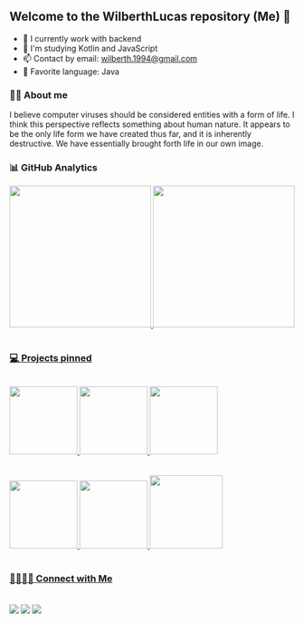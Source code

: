 ## Welcome to the WilberthLucas repository (Me) 👋

- 🔭 I currently work with backend
- 🌱 I'm studying Kotlin and JavaScript
- 📫 Contact by email: wilberth.1994@gmail.com
- 🤩 Favorite language: Java

### 🧔🏻 About me<br>

I believe computer viruses should be considered entities with a form of life. I think this perspective reflects something about human nature. It appears to be the only life form we have created thus far, and it is inherently destructive. We have essentially brought forth life in our own image.<br>

### 📊 GitHub Analytics<br>

<div>
  <a href="https://github.com/WilberthLucas">
  <img height="250em"src="https://github-readme-stats.vercel.app/api?username=WilberthLucas&show_icons=true&show=reviews,discussions_started,discussions_answered,prs_merged,prs_merged_percentage&theme=codeSTACKr&include_all_commits=true&count_private=true"/>
  <img height="250em" src="https://github-readme-stats.vercel.app/api/top-langs/?username=WilberthLucas&layout=donut&theme=codeSTACKr"/>
</div><br>
    
### 💻 Projects pinned<br>
<div style="display: inline_block"><br>
  <a href="https://github.com/WilberthLucas">
  <img height="120em" src="https://github-readme-stats.vercel.app/api/pin/?username=WilberthLucas&repo=e-conommiza_app&theme=ayu-mirage"/>
  <img height="120em" src="https://github-readme-stats.vercel.app/api/pin/?username=WilberthLucas&repo=powershell_jedi&theme=ayu-mirage"/>
  <img height="120em" src="https://github-readme-stats.vercel.app/api/pin/?username=WilberthLucas&repo=simple-patter-strategy&theme=ayu-mirage"/>

</div><br>
<div style="display: inline_block"><br>
  <a href="https://github.com/WilberthLucas">
  <img height="120em" src="https://github-readme-stats.vercel.app/api/pin/?username=WilberthLucas&repo=bot_discord_zoio&theme=ayu-mirage"/>
  <img height="120em" src="https://github-readme-stats.vercel.app/api/pin/?username=WilberthLucas&repo=banner-spring-custom&theme=ayu-mirage"/>  
  <img height="129em" src="https://github-readme-stats.vercel.app/api/pin/?username=WilberthLucas&repo=aol_app_android_public&theme=ayu-mirage"/>  
</div><br>
 
### 🤜🏻🤛🏻 Connect with Me<br><br>
 <div> 
  <a href="https://www.linkedin.com/in/wilberthlucas-dev" target="_blank"><img src="https://img.shields.io/badge/LinkedIn-0077B5?style=for-the-badge&logo=linkedin&logoColor=white" target="_blank"></a>
  <a href="https://github.com/WilberthLucas" target="_blank"><img src="https://img.shields.io/badge/GitHub-100000?style=for-the-badge&logo=github&logoColor=white" target="_blank"></a> 
  <a href = "mailto:wilberth.1994@gmail.com"><img src="https://img.shields.io/badge/-Gmail-%23333?style=for-the-badge&logo=gmail&logoColor=white" target="_blank"></a>
</div>
